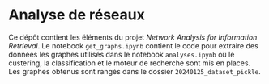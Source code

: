 # Analyse de réseaux
Ce dépôt contient les éléments du projet *Network Analysis for Information Retrieval*. Le notebook `get_graphs.ipynb` contient le code pour extraire des données les graphes utilisés dans le notebook `analyses.ipynb` où le custering, la classification et le moteur de recherche sont mis en places. Les graphes obtenus sont rangés dans le dossier `20240125_dataset_pickle`. 
